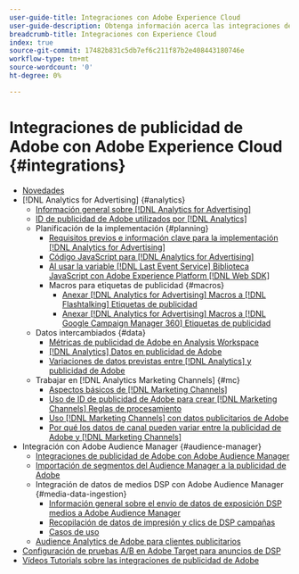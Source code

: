 ```yaml
---
user-guide-title: Integraciones con Adobe Experience Cloud
user-guide-description: Obtenga información acerca las integraciones de Advertising DSP y Advertising Search con otros productos y servicios de Adobe Experience Cloud.
breadcrumb-title: Integraciones con Experience Cloud
index: true
source-git-commit: 17482b831c5db7ef6c211f87b2e408443180746e
workflow-type: tm+mt
source-wordcount: '0'
ht-degree: 0%

---
```



# Integraciones de publicidad de Adobe con Adobe Experience Cloud {#integrations}

<!--  ADD LATER: and Adobe Experience Platform -->

+ [Novedades](/help/integrations/home.md)
+ [!DNL Analytics for Advertising] {#analytics}
   + [Información general sobre [!DNL Analytics for Advertising]](/help/integrations/analytics/overview.md)
   + [ID de publicidad de Adobe utilizados por [!DNL Analytics]](/help/integrations/analytics/ids.md)
   + Planificación de la implementación {#planning}
      + [Requisitos previos e información clave para la implementación [!DNL Analytics for Advertising]](/help/integrations/analytics/prerequisites.md)
      + [Código JavaScript para [!DNL Analytics for Advertising]](/help/integrations/analytics/javascript.md)
      + [Al usar la variable [!DNL Last Event Service] Biblioteca JavaScript con Adobe Experience Platform [!DNL Web SDK]](/help/integrations/analytics/web-sdk.md)
      + Macros para etiquetas de publicidad {#macros}
         + [Anexar [!DNL Analytics for Advertising] Macros a [!DNL Flashtalking] Etiquetas de publicidad](/help/integrations/analytics/macros-flashtalking.md)
         + [Anexar [!DNL Analytics for Advertising] Macros a [!DNL Google Campaign Manager 360] Etiquetas de publicidad](/help/integrations/analytics/macros-google-campaign-manager.md)
   + Datos intercambiados {#data}
      + [Métricas de publicidad de Adobe en Analysis Workspace](/help/integrations/analytics/advertising-metrics-in-analytics.md)
      + [[!DNL Analytics] Datos en publicidad de Adobe](/help/integrations/analytics/analytics-data-in-advertising.md)
      + [Variaciones de datos previstas entre [!DNL Analytics] y publicidad de Adobe](/help/integrations/analytics/data-variances.md)
   + Trabajar en [!DNL Analytics Marketing Channels] {#mc}
      + [Aspectos básicos de [!DNL Marketing Channels]](/help/integrations/analytics/marketing-channels/mc-overview.md)
      + [Uso de ID de publicidad de Adobe para crear [!DNL Marketing Channels] Reglas de procesamiento](/help/integrations/analytics/marketing-channels/mc-ids.md)
      + [Uso [!DNL Marketing Channels] con datos publicitarios de Adobe](/help/integrations/analytics/marketing-channels/mc-ac-data.md)
      + [Por qué los datos de canal pueden variar entre la publicidad de Adobe y [!DNL Marketing Channels]](/help/integrations/analytics/marketing-channels/mc-data-variances.md)
+ Integración con Adobe Audience Manager {#audience-manager}
   + [Integraciones de publicidad de Adobe con Adobe Audience Manager](/help/integrations/audience-manager/overview.md)
   + [Importación de segmentos del Audience Manager a la publicidad de Adobe](/help/integrations/audience-manager/import-audiences.md)
   + Integración de datos de medios DSP con Adobe Audience Manager {#media-data-ingestion}
      + [Información general sobre el envío de datos de exposición DSP medios a Adobe Audience Manager](/help/integrations/audience-manager/media-data-integration/overview.md)
      + [Recopilación de datos de impresión y clics de DSP campañas](/help/integrations/audience-manager/media-data-integration/collect.md)
      + [Casos de uso](/help/integrations/audience-manager/media-data-integration/use-cases.md)
   + [Audience Analytics de Adobe para clientes publicitarios](/help/integrations/audience-manager/audience-analytics.md)
+ [Configuración de pruebas A/B en Adobe Target para anuncios de DSP](/help/integrations/target/overview-ab-tests.md)
+ [Vídeos Tutorials sobre las integraciones de publicidad de Adobe](https://experienceleague.adobe.com/docs/advertising-cloud-learn/tutorials/overview.html)<!-- rename if the tutorials TOC structure changes -->
